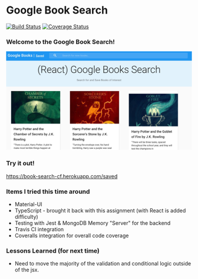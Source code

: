 # Google Book Search

[![Build Status](https://travis-ci.com/korelin2k/book-search.svg?branch=master)](https://travis-ci.com/korelin2k/book-search) [![Coverage Status](https://coveralls.io/repos/github/korelin2k/book-search/badge.svg?branch=master)](https://coveralls.io/github/korelin2k/book-search?branch=master)

### Welcome to the Google Book Search!
![The App](doc/app.jpg "Join the Fun!")

### Try it out!
https://book-search-cf.herokuapp.com/saved

### Items I tried this time around
- Material-UI
- TypeScript - brought it back with this assignment (with React is added difficulty)
- Testing with Jest & MongoDB Memory "Server" for the backend
- Travis CI integration
- Coveralls integration for overall code coverage

### Lessons Learned (for next time)
- Need to move the majority of the validation and conditional logic outside of the jsx.